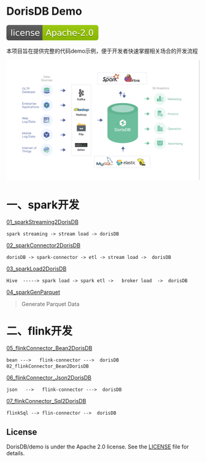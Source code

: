 
# DorisDB Demo

[![license](docs/imgs/dorisdb.svg)](LICENSE)

本项目旨在提供完整的代码demo示例，便于开发者快速掌握相关场合的开发流程

![banner1](docs/imgs/banner1.png)

# 一、spark开发

[01_sparkStreaming2DorisDB](docs/01_sparkStreaming2DorisDB.md)

```
spark streaming -> stream load -> dorisDB 
```
 
[02_sparkConnector2DorisDB](docs/02_sparkConnector2DorisDB.md)  
```
dorisDB -> spark-connector -> etl -> stream load ->  dorisDB
```

[03_sparkLoad2DorisDB](docs/03_sparkLoad2DorisDB.md)
```
Hive  -----> spark load -> spark etl ->   broker load  ->  dorisDB 
```
[04_sparkGenParquet](docs/04_sparkGenParquet.md)

> Generate Parquet Data

# 二、flink开发

[05_flinkConnector_Bean2DorisDB](docs/05_flinkConnector_Bean2DorisDB.md)
```
bean --->   flink-connector --->  dorisDB 02_flinkConnector_Bean2DorisDB
```
[06_flinkConnector_Json2DorisDB](docs/06_flinkConnector_Json2DorisDB.md) 
```
json   -->   flink-connector --->  dorisDB
```
[07_flinkConnector_Sql2DorisDB](docs/07_flinkConnector_Sql2DorisDB.md) 
```
flinkSql --> flin-connector -->  dorisDB 
``` 

## License

DorisDB/demo is under the Apache 2.0 license. See the [LICENSE](./LICENSE) file for details.

